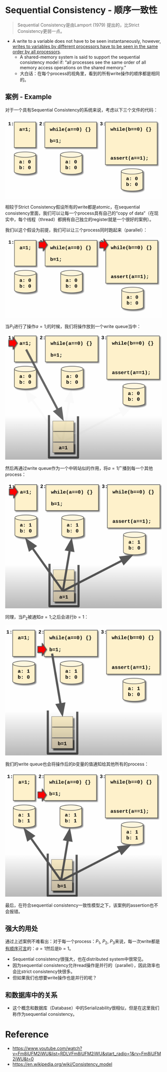 # Sequential Consistency - 顺序一致性

> Sequential Consistency是由Lamport (1979) 提出的，比Strict Consistency更弱一点。

* A write to a variable does not have to be seen instantaneously, however, <u>writes to variables by different processors have to be seen in the same order by all processors</u>.
    * A shared-memory system is said to support the sequential consistency model if: “all processes see the same order of all memory access operations on the shared memory.”
    * 大白话：在每个process的视角里，看到的所有write操作的顺序都是相同的。

## 案例 - Example

对于一个具有Sequential Consistency的系统来说，考虑以下三个文件的代码：

![image-20230218010503286](./.images/image-20230218010503286.png)

相较于Strict Consistency假设所有的write都是atomic，在sequential consistency里面，我们可以让每一个process具有自己的“copy of data”（在现实中，每个线程（thread）都拥有自己独立的register就是一个很好的案例）。

我们以这个假设为前提，我们可以让三个process同时跑起来（parallel）：

![image-20230218010903274](./.images/image-20230218010903274.png)

 当$P_1$进行了操作$a = 1;$的时候，我们将操作放到一个write queue当中：

![image-20230218011010765](./.images/image-20230218011010765.png)

然后再通过write queue作为一个中转站似的作用，将$a = 1$广播到每一个其他process：

![image-20230218011125121](./.images/image-20230218011125121.png)

同理，当$P_2$被通知$a = 1;$之后会进行$b = 1$：

![image-20230218011220302](./.images/image-20230218011220302.png)

我们的write queue也会将操作后的$b$变量的值通知给其他所有的process：

![image-20230218011309598](./.images/image-20230218011309598.png)

最后，在符合sequential consistency一致性模型之下，该案例的assertion也不会报错。

## 强大的用处

通过上述案例不难看出：对于每一个process：$P_1$, $P_2$, $P_3$来说，每一次write都是<u>有顺序可言</u>的：$a = 1$然后是$b = 1$。

* Sequential consistency很强大，也在distributed system中很常见。
* 因为sequential consistency允许read操作是并行的（parallel），因此效率也会比strict consistency快很多。
* 但如果我们也想要write操作也是并行的呢？



## 和数据库中的关系

* 这个概念和数据库（Database）中的Serializability很相似，但是在这里我们称作为sequential consistency。

# Reference

* https://www.youtube.com/watch?v=Fm8iUFM2iWU&list=RDLVFm8iUFM2iWU&start_radio=1&rv=Fm8iUFM2iWU&t=0
* https://en.wikipedia.org/wiki/Consistency_model

